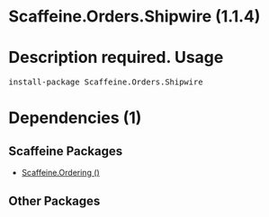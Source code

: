 ﻿Scaffeine.Orders.Shipwire (1.1.4)
======
Description required.
Usage
======
<pre>install-package Scaffeine.Orders.Shipwire</pre>
Dependencies (1)
=====

Scaffeine Packages
------
* [Scaffeine.Ordering ()](https://github.com/wcpro/Scaffeine/tree/master/src/Scaffeine.Ordering)

Other Packages
------
